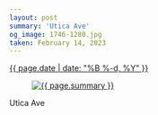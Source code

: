 ```yaml
---
layout: post
summary: 'Utica Ave'
og_image: 1746-1280.jpg
taken: February 14, 2023
---
```


<div class="post">
 <time>
  <a href="/1746">
   {{ page.date | date: "%B %-d, %Y" }}
  </a>
 </time>
 <a href="/1746">
  <figure data-taken="2/14/2023">
   <img alt="{{ page.summary }}" sizes="(min-width: 700px) 50vw, calc(100vw - 2rem)" src="{{ site.assets_url }}/1746-640.jpg" srcset="{{ site.assets_url }}/1746-320.jpg 320w, {{ site.assets_url }}/1746-640.jpg 640w, {{ site.assets_url }}/1746-960.jpg 960w, {{ site.assets_url }}/1746-1280.jpg 1280w"/>
  </figure>
 </a>
 <span>
  Utica Ave
 </span>
</div>
